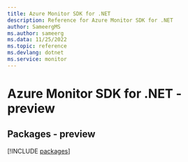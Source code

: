 ```yaml
---
title: Azure Monitor SDK for .NET
description: Reference for Azure Monitor SDK for .NET
author: SameergMS
ms.author: sameerg
ms.data: 11/25/2022
ms.topic: reference
ms.devlang: dotnet
ms.service: monitor
---
```

# Azure Monitor SDK for .NET - preview
## Packages - preview
[!INCLUDE [packages](monitor-index.md)]